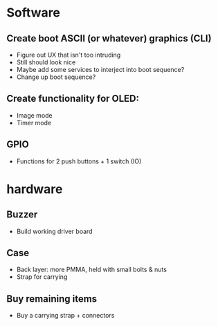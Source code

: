 # Software

## Create boot ASCII (or whatever) graphics (CLI)
- Figure out UX that isn't too intruding
- Still should look nice
- Maybe add some services to interject into boot sequence?
- Change up boot sequence?

## Create functionality for OLED:
- Image mode
- Timer mode

## GPIO 
- Functions for 2 push buttons + 1 switch (IO)

# hardware

## Buzzer
- Build working driver board

## Case
- Back layer: more PMMA, held with small bolts & nuts
- Strap for carrying

## Buy remaining items
- Buy a carrying strap + connectors
